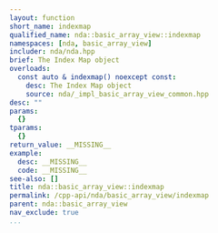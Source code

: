 ```yaml
---
layout: function
short_name: indexmap
qualified_name: nda::basic_array_view::indexmap
namespaces: [nda, basic_array_view]
includer: nda/nda.hpp
brief: The Index Map object
overloads:
  const auto & indexmap() noexcept const:
    desc: The Index Map object
    source: nda/_impl_basic_array_view_common.hpp
desc: ""
params:
  {}
tparams:
  {}
return_value: __MISSING__
example:
  desc: __MISSING__
  code: __MISSING__
see-also: []
title: nda::basic_array_view::indexmap
permalink: /cpp-api/nda/basic_array_view/indexmap
parent: nda::basic_array_view
nav_exclude: true
...
```


